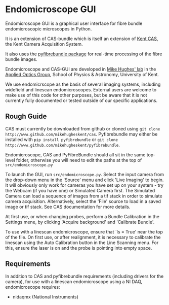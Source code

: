 # Endomicroscope GUI

Endomicroscope GUI is a graphical user interface for fibre bundle endomicroscopic microscopes in Python.

It is an extension of CAS-bundle which is itself an extension of [Kent CAS](https://www.github.com/mikehugheskent/cas), the Kent Camera Acquisition System. 

It also uses the [pyfibrebundle package](https://www.github.com/mikehugheskent/pyfibrebundle) for real-time processing of the fibre bundle images.

Endomicroscope and CAS-GUI are developed in 
[Mike Hughes' lab](https://research.kent.ac.uk/applied-optics/hughes) 
in the [Applied Optics Group](https://research.kent.ac.uk/applied-optics/), 
School of Physics & Astronomy, University of Kent.

We use endomicrscope as the basis of several imaging systems, including widefield
and linescan endomicroscopes. External users are welcome to make use of this 
code for other purposes, but be aware that it is not currently fully documented or 
tested outside of our specific applications. 

## Rough Guide

CAS must currently be downloaded from github or cloned using `git clone http://www.github.com/mikehugheskent/cas`.
Pyfibrebundle may either be installed with `pip install pyfibrebundle` or `git clone http://www.github.com/mikehugheskent/pyfibrebundle`.

Endomicroscope, CAS and PyFibreBundle should all sit in the same top-level folder, otherwise you will need to edit the paths at the top
of `src/endomicroscope.py`

To launch the GUI, run `src/endomicroscope.py`. Select the input camera from the 
drop-down menu in the 'Source' menu and click 'Live Imaging' to begin. 
It will obviously only work for cameras you have set up on your system - try 
the Webcam (if you have one) or Simulated Camera first. The Simulated Camera 
can load a sequence of images from a tif stack in order to simulate camera 
acquisition. Alternatively, select the 'File' source to load in a saved image
or tif stack. See CAS documentation for more details.

At first use, or when changing probes, perform a Bundle Calibration in the Settings mene, by clicking 'Acquire background' and 'Calibrate Bundle'.

To use with a linescan endomicroscope, ensure that `ls = True' near the top of the file. On first use, or after realignment,
it is necessary to calibrate the linescan using the Auto Calibration button in the Line Scanning menu. For this, ensure the
laser is on and the probe is pointing into empty space.

## Requirements
In addition to CAS and pyfibrebundle requirements (including drivers for the camera), for use with a linescan endomicroscope 
using a NI DAQ, endomicroscope requires:
* nidaqmx (National Instruments)


